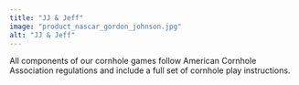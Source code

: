 ```yaml
---
title: "JJ & Jeff"
image: "product_nascar_gordon_johnson.jpg"
alt: "JJ & Jeff"
---
```


All components of our cornhole games follow American Cornhole Association regulations and include a full set of cornhole play instructions.
